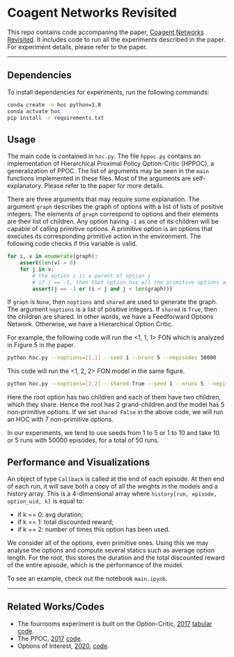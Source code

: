 # Coagent Networks Revisited
This repo contains code accompaning the paper, [Coagent Networks Revisited](https://arxiv.org/abs/). It includes code to run all the experiments described in the paper. For experiment details, please refer to the paper.

---

## Dependencies
To install dependencies for experiments, run the following commands:
``` bash
conda create -n hoc python=3.8
conda actvate hoc
pip install -r requirements.txt
```

## Usage
The main code is contained in `hoc.py`. The file `hppoc.py` contains an implementation of Hierarchical Proximal Policy Option-Critic (HPPOC), a generalization of PPOC.
The list of arguments may be seen in the `main` functions implemented in these files. 
Most of the arguments are self-explanatory.
Please refer to the paper for more details.

There are three arguments that may require some explanation.
The argument `graph` describes the graph of options with a list of lists of positive integers.
The elements of `graph` correspond to options and their elements are their list of children.
Any option having `-1` as one of its children will be capable of calling primitive options.
A primitive option is an options that executes its corresponding primitive action in the environment.
The following code checks if this variable is valid.
``` python
for i, v in enumerate(graph):
    assert(len(v) > 0)
    for j in v:
        # the option i is a parent of option j
        # if j == -1, then that option has all the primitive options as children as well as other j in v
        assert(j == -1 or (i < j and j < len(graph)))
```

If `graph` is `None`, then `noptions` and `shared` are used to generate the graph. 
The argument `noptions` is a list of positive integers.
If `shared` is `True`, then the children are shared.
In other words, we have a Feedforward Options Network.
Otherwise, we have a Hierarchical Option Critic.

For example, the following code will run the <1, 1, 1> FON which is analyzed in Figure 5 in the paper.
```bash
python hoc.py --noptions=[1,1] --seed 1 --nruns 5 --nepisodes 50000
```
This code will run the <1, 2, 2> FON model in the same figure.
```bash
python hoc.py --noptions=[2,2] --shared True --seed 1 --nruns 5 --nepisodes 50000
```
Here the root option has two children and each of them have two children, which they share.
Hence the root has 2 grand-children and the model has 5 non-primitive options.
If we set `shared False` in the above code, we will run an HOC with 7 non-primitive options.

In our experiments, we tend to use seeds from 1 to 5 or 1 to 10 and take 10 or 5 runs with 50000 episodes, for a total of 50 runs.

## Performance and Visualizations

An object of type `Callback` is called at the end of each episode.
At then end of each run, it will save both a copy of all the weights in the models and a history array.
This is a 4-dimensional array where
`history[run, episode, option_uid, k]`
is equal to:
- if k == 0: avg duration;
- if k == 1: total discounted reward;
- if k == 2: number of times this option has been used.

We consider all of the options, even primitive ones.
Using this we may analyse the options and compute several statics such as average option length.
For the root, this stores the duration and the total discounted reward of the entire episode, which is the performance of the model.

To see an example, check out the notebook `main.ipynb`.

---

## Related Works/Codes
* The fourrooms experiment is built on the Option-Critic, [2017](https://www.aaai.org/ocs/index.php/AAAI/AAAI17/paper/download/14858/14328) [tabular code](https://github.com/jeanharb/option_critic/tree/master/fourrooms).
* The PPOC, [2017](https://arxiv.org/pdf/1712.00004.pdf) [code](https://github.com/mklissa/PPOC).
* Options of Interest, [2020](https://arxiv.org/abs/2001.00271), [code](https://github.com/kkhetarpal/ioc).


